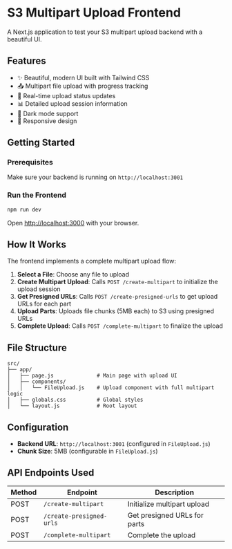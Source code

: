 # S3 Multipart Upload Frontend

A Next.js application to test your S3 multipart upload backend with a beautiful UI.

## Features

- ✨ Beautiful, modern UI built with Tailwind CSS
- 📤 Multipart file upload with progress tracking
- 🔄 Real-time upload status updates
- 📊 Detailed upload session information
- 🎨 Dark mode support
- 📱 Responsive design

## Getting Started

### Prerequisites

Make sure your backend is running on `http://localhost:3001`

### Run the Frontend

```bash
npm run dev
```

Open [http://localhost:3000](http://localhost:3000) with your browser.

## How It Works

The frontend implements a complete multipart upload flow:

1. **Select a File**: Choose any file to upload
2. **Create Multipart Upload**: Calls `POST /create-multipart` to initialize the upload session
3. **Get Presigned URLs**: Calls `POST /create-presigned-urls` to get upload URLs for each part
4. **Upload Parts**: Uploads file chunks (5MB each) to S3 using presigned URLs
5. **Complete Upload**: Calls `POST /complete-multipart` to finalize the upload

## File Structure

```
src/
├── app/
│   ├── page.js              # Main page with upload UI
│   ├── components/
│   │   └── FileUpload.js    # Upload component with full multipart logic
│   ├── globals.css          # Global styles
│   └── layout.js            # Root layout
```

## Configuration

- **Backend URL**: `http://localhost:3001` (configured in `FileUpload.js`)
- **Chunk Size**: 5MB (configurable in `FileUpload.js`)

## API Endpoints Used

| Method | Endpoint | Description |
|--------|----------|-------------|
| POST | `/create-multipart` | Initialize multipart upload |
| POST | `/create-presigned-urls` | Get presigned URLs for parts |
| POST | `/complete-multipart` | Complete the upload |
